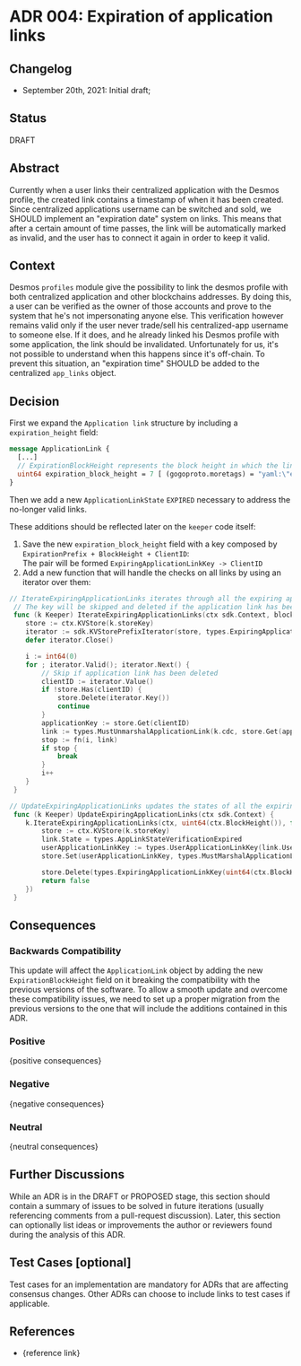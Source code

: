 # ADR 004: Expiration of application links

## Changelog

- September 20th, 2021: Initial draft;

## Status

DRAFT 

## Abstract

Currently when a user links their centralized application with the Desmos profile, the created link contains a timestamp of when it has been created.   
Since centralized applications username can be switched and sold, we SHOULD implement an "expiration date" system on links. This means that after a certain amount of time passes, the link will be automatically marked as invalid, and the user has to connect it again in order to keep it valid.

## Context

Desmos `profiles` module give the possibility to link the desmos profile with both centralized application and 
other blockchains addresses. By doing this, a user can be verified as the owner of those accounts and prove to the system
that he's not impersonating anyone else. This verification however remains valid only if the user
never trade/sell his centralized-app username to someone else. If it does, and he already linked his Desmos profile
with some application, the link should be invalidated. Unfortunately for us, it's not possible to understand
when this happens since it's off-chain. To prevent this situation, an "expiration time" SHOULD be added 
to the centralized `app_links` object.

## Decision

First we expand the `Application link` structure by including a `expiration_height` field:  
```protobuf
message ApplicationLink {
  [...]
  // ExpirationBlockHeight represents the block height in which the link will be expired
  uint64 expiration_block_height = 7 [ (gogoproto.moretags) = "yaml:\"expiration_block_height\"" ];
}
```

Then we add a new `ApplicationLinkState` `EXPIRED` necessary to address the no-longer valid links.

These additions should be reflected later on the `keeper` code itself:
1) Save the new `expiration_block_height` field with a key composed by `ExpirationPrefix + BlockHeight + ClientID`:  
   The pair will be formed `ExpiringApplicationLinkKey -> ClientID`  
2) Add a new function that will handle the checks on all links by using an iterator over them: 
```go
// IterateExpiringApplicationLinks iterates through all the expiring application links at the given block height
 // The key will be skipped and deleted if the application link has been deleted
 func (k Keeper) IterateExpiringApplicationLinks(ctx sdk.Context, blockHeight uint64, fn func(index int64, link types.ApplicationLink) (stop bool)) {
 	store := ctx.KVStore(k.storeKey)
 	iterator := sdk.KVStorePrefixIterator(store, types.ExpiringApplicationLinkPrefix(blockHeight))
 	defer iterator.Close()

 	i := int64(0)
 	for ; iterator.Valid(); iterator.Next() {
 		// Skip if application link has been deleted
 		clientID := iterator.Value()
 		if !store.Has(clientID) {
 			store.Delete(iterator.Key())
 			continue
 		}
 		applicationKey := store.Get(clientID)
 		link := types.MustUnmarshalApplicationLink(k.cdc, store.Get(applicationKey))
 		stop := fn(i, link)
 		if stop {
 			break
 		}
 		i++
 	}
 }
```

```go
// UpdateExpiringApplicationLinks updates the states of all the expiring application links to be expired
 func (k Keeper) UpdateExpiringApplicationLinks(ctx sdk.Context) {
 	k.IterateExpiringApplicationLinks(ctx, uint64(ctx.BlockHeight()), func(_ int64, link types.ApplicationLink) (stop bool) {
 		store := ctx.KVStore(k.storeKey)
 		link.State = types.AppLinkStateVerificationExpired
 		userApplicationLinkKey := types.UserApplicationLinkKey(link.User, link.Data.Application, link.Data.Username)
 		store.Set(userApplicationLinkKey, types.MustMarshalApplicationLink(k.cdc, link))

 		store.Delete(types.ExpiringApplicationLinkKey(uint64(ctx.BlockHeight()), link.OracleRequest.ClientID))
 		return false
 	})
 }
```


## Consequences

### Backwards Compatibility

This update will affect the `ApplicationLink` object by adding the new `ExpirationBlockHeight` 
field on it breaking the compatibility with the previous versions of the software. To allow
a smooth update and overcome these compatibility issues, we need to set up a proper migration
from the previous versions to the one that will include the additions contained in this ADR.

### Positive

{positive consequences}

### Negative

{negative consequences}

### Neutral

{neutral consequences}

## Further Discussions

While an ADR is in the DRAFT or PROPOSED stage, this section should contain a summary of issues to be solved in future iterations (usually referencing comments from a pull-request discussion).
Later, this section can optionally list ideas or improvements the author or reviewers found during the analysis of this ADR.

## Test Cases [optional]

Test cases for an implementation are mandatory for ADRs that are affecting consensus changes. Other ADRs can choose to include links to test cases if applicable.

## References

- {reference link}